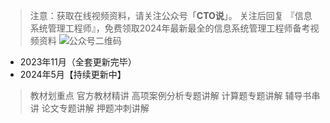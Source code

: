 > 注意：获取在线视频资料，请关注公众号「**CTO说**」。
>关注后回复  『信息系统管理工程师』，免费领取2024年最新最全的信息系统管理工程师备考视频资料
> ![公众号二维码](https://chaidingoss.oss-cn-hangzhou.aliyuncs.com/qrcode.jpg)

-  2023年11月（全套更新完毕）
-  2024年5月【持续更新中】
> 教材划重点
> 官方教材精讲
> 高项案例分析专题讲解
> 计算题专题讲解
> 辅导书串讲
> 论文专题讲解
> 押题冲刺讲解


